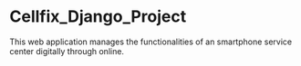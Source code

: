 # Cellfix_Django_Project
This web application manages the functionalities of an smartphone service center digitally through online.
